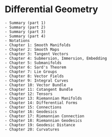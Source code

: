 # Differential Geometry

	- Summary (part 1)
	- Summary (part 2)
	- Summary (part 3)
	- Summary (part 4)
	- Notations 
	- Chapter 1: Smooth Manifolds
	- Chapter 2: Smooth Maps
	- Chapter 3: Tangent Vectors
	- Chapter 4: Submersion, Immersion, Embedding
	- Chapter 5: Submanifolds
	- Chapter 6: Sard's Theorem
	- Chapter 7: Lie Groups
	- Chapter 8: Vector Fields
	- Chapter 9: Integral Curves
	- Chapter 10: Vector Bundle
	- Chapter 11: Cotangent Bundle
	- Chapter 12: Tensors
	- Chapter 13: Riemannian Manifolds
	- Chapter 14: Differential Forms
	- Chapter 15: Connections
	- Chapter 16: Geodesics
	- Chapter 17: Riemannian Connection
	- Chapter 18: Riemannian Geodesics
	- Chapter 19: Geodesic Distance
	- Chapter 20: Curvatures